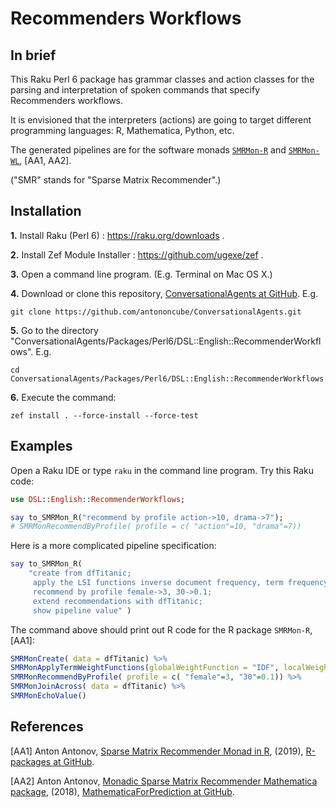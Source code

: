 # Recommenders Workflows 

## In brief

This Raku Perl 6 package has grammar classes and action classes for the parsing and
interpretation of spoken commands that specify Recommenders workflows.

It is envisioned that the interpreters (actions) are going to target different
programming languages: R, Mathematica, Python, etc.

The generated pipelines are for the software monads
[`SMRMon-R`](https://github.com/antononcube/R-packages/tree/master/SMRMon-R) 
and
[`SMRMon-WL`](https://github.com/antononcube/MathematicaForPrediction/blob/master/MonadicProgramming/MonadicLatentSemanticAnalysis.m),
\[AA1, AA2\].

("SMR" stands for "Sparse Matrix Recommender".) 

## Installation

**1.** Install Raku (Perl 6) : https://raku.org/downloads . 

**2.** Install Zef Module Installer : https://github.com/ugexe/zef .

**3.** Open a command line program. (E.g. Terminal on Mac OS X.)

**4.** Download or clone this repository,
[ConversationalAgents at GitHub](https://github.com/antononcube/ConversationalAgents). E.g.

```
git clone https://github.com/antononcube/ConversationalAgents.git
```

**5.** Go to the directory "ConversationalAgents/Packages/Perl6/DSL::English::RecommenderWorkflows". E.g.

```
cd ConversationalAgents/Packages/Perl6/DSL::English::RecommenderWorkflows
```

**6.** Execute the command:
 
```
zef install . --force-install --force-test
```

## Examples

Open a Raku IDE or type `raku` in the command line program. Try this Raku code:

```raku
use DSL::English::RecommenderWorkflows;

say to_SMRMon_R("recommend by profile action->10, drama->7");
# SMRMonRecommendByProfile( profile = c( "action"=10, "drama"=7))
``` 
    
Here is a more complicated pipeline specification:

```raku
say to_SMRMon_R(
    "create from dfTitanic; 
     apply the LSI functions inverse document frequency, term frequency, and cosine;
     recommend by profile female->3, 30->0.1; 
     extend recommendations with dfTitanic; 
     show pipeline value" )
```

The command above should print out R code for the R package `SMRMon-R`, \[AA1\]:

```r
SMRMonCreate( data = dfTitanic) %>%
SMRMonApplyTermWeightFunctions(globalWeightFunction = "IDF", localWeightFunction = "TermFrequency", normalizerFunction = "Cosine") %>%
SMRMonRecommendByProfile( profile = c( "female"=3, "30"=0.1)) %>%
SMRMonJoinAcross( data = dfTitanic) %>%
SMRMonEchoValue()
```    

## References

\[AA1\] Anton Antonov,
[Sparse Matrix Recommender Monad in R](https://github.com/antononcube/R-packages/tree/master/SMRMon-R),
(2019),
[R-packages at GitHub](https://github.com/antononcube/R-packages).

\[AA2\] Anton Antonov,
[Monadic Sparse Matrix Recommender Mathematica package](https://github.com/antononcube/MathematicaForPrediction/blob/master/MonadicProgramming/MonadicSparseMatrixRecommender.m),
(2018),
[MathematicaForPrediction at GitHub](https://github.com/antononcube/MathematicaForPrediction).

